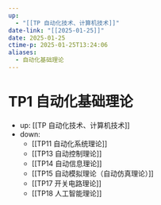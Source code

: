 ```yaml
---
up:
  - "[[TP 自动化技术、计算机技术]]"
date-link: "[[2025-01-25]]"
date: 2025-01-25
ctime-p: 2025-01-25T13:24:06
aliases:
  - 自动化基础理论
---
```


# TP1 自动化基础理论

- up: [[TP 自动化技术、计算机技术]]
- down:	
	- [[TP11 自动化系统理论]]
	- [[TP13 自动控制理论]]
	- [[TP14 自动信息理论]]
	- [[TP15 自动模拟理论（自动仿真理论）]]
	- [[TP17 开关电路理论]]
	- [[TP18 人工智能理论]]
	
